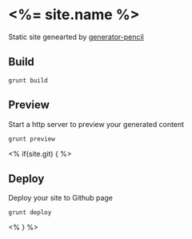 # <%= site.name %>

Static site genearted by [generator-pencil](https://github.com/RobinQu/generator-pencil)


## Build

```
grunt build
```

## Preview

Start a http server to preview your generated content

```
grunt preview
```

<% if(site.git) { %>
## Deploy

Deploy your site to Github page

```
grunt deploy
```
<% } %>